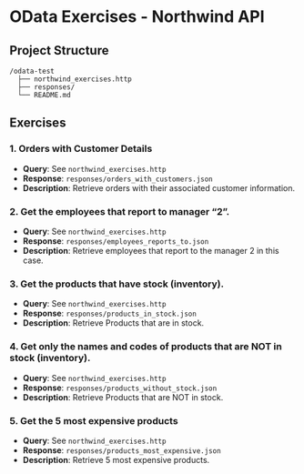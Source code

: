 # OData Exercises - Northwind API

## Project Structure
```
/odata-test
  ├── northwind_exercises.http
  ├── responses/
  └── README.md
```
## Exercises

### 1. Orders with Customer Details
- **Query**: See `northwind_exercises.http`
- **Response**: `responses/orders_with_customers.json`
- **Description**: Retrieve orders with their associated customer information.

### 2. Get the employees that report to manager “2”.
- **Query**: See `northwind_exercises.http`
- **Response**: `responses/employees_reports_to.json`
- **Description**: Retrieve employees that report to the manager 2 in this case.

### 3. Get the products that have stock (inventory).
- **Query**: See `northwind_exercises.http`
- **Response**: `responses/products_in_stock.json`
- **Description**: Retrieve Products that are in stock.

### 4. Get only the names and codes of products that are NOT in stock (inventory).
- **Query**: See `northwind_exercises.http`
- **Response**: `responses/products_without_stock.json`
- **Description**: Retrieve Products that are NOT in stock.

### 5. Get the 5 most expensive products
- **Query**: See `northwind_exercises.http`
- **Response**: `responses/products_most_expensive.json`
- **Description**: Retrieve 5 most expensive products.